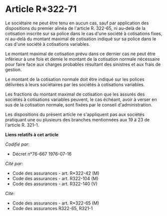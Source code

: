 # Article R*322-71

Le sociétaire ne peut être tenu en aucun cas, sauf par application des dispositions du premier alinéa de l'article R. 322-65,
ni au-delà de la cotisation inscrite sur sa police dans le cas d'une société à cotisations fixes, ni au-delà du montant
maximal de cotisation indiqué sur sa police dans le cas d'une société à cotisations variables.

Le montant maximal de cotisation prévu dans ce dernier cas ne peut être inférieur à une fois et demie le montant de la
cotisation normale nécessaire pour faire face aux charges probables résultant des sinistres et aux frais de gestion.

Le montant de la cotisation normale doit être indiqué sur les polices délivrées à leurs sociétaires par les sociétés à
cotisations variables.

Les fractions du montant maximal de cotisation que les assurés des sociétés à cotisations variables peuvent, le cas échéant,
avoir à verser en sus de la cotisation normale, sont fixées par le conseil d'administration.

Les dispositions du présent article ne s'appliquent pas aux sociétés pratiquant une ou plusieurs des branches mentionnées aux
19 à 23 de l'article R. 321-1.

**Liens relatifs à cet article**

_Codifié par_:

  - Décret n°76-667 1976-07-16

_Cité par_:

  - Code des assurances - art. R*322-42 (M)
  - Code des assurances - art. R322-104 (M)
  - Code des assurances - art. R322-140 (V)

_Cite_:

  - Code des assurances - art. R*322-65 (M)
  - Code des assurances R322-65, R321-1
